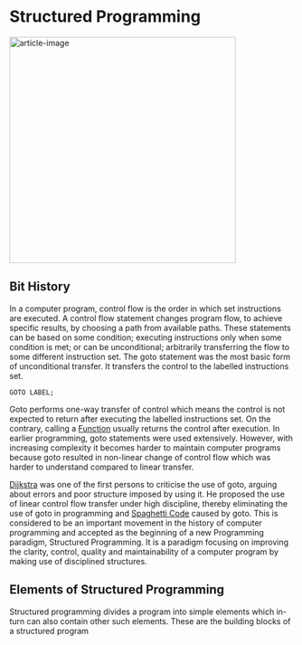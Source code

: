# Structured Programming

<img src='https://miro.medium.com/max/875/0*dZknFE3nDPrO7QzO' height='400' alt='article-image' />

## Bit History

In a computer program, control flow is the order in which set instructions are executed. A control flow statement changes program flow, to achieve specific results, by choosing a path from available paths. These statements can be based on some condition; executing instructions only when some condition is met; or can be unconditional; arbitrarily transferring the flow to some different instruction set. The goto statement was the most basic form of unconditional transfer. It transfers the control to the labelled instructions set.

`GOTO LABEL;`

Goto performs one-way transfer of control which means the control is not expected to return after executing the labelled instructions set. On the contrary, calling a [Function](functional-programming.md) usually returns the control after execution. In earlier programming, goto statements were used extensively. However, with increasing complexity it becomes harder to maintain computer programs because goto resulted in non-linear change of control flow which was harder to understand compared to linear transfer.

[Dijkstra](https://en.wikipedia.org/wiki/Edsger_W._Dijkstra) was one of the first persons to criticise the use of goto, arguing about errors and poor structure imposed by using it. He proposed the use of linear control flow transfer under high discipline, thereby eliminating the use of goto in programming and [Spaghetti Code](https://en.wikipedia.org/wiki/Spaghetti_code) caused by goto. This is considered to be an important movement in the history of computer programming and accepted as the beginning of a new Programming paradigm, Structured Programming. It is a paradigm focusing on improving the clarity, control, quality and maintainability of a computer program by making use of disciplined structures.

## Elements of Structured Programming

Structured programming divides a program into simple elements which in-turn can also contain other such elements. These are the building blocks of a structured program

